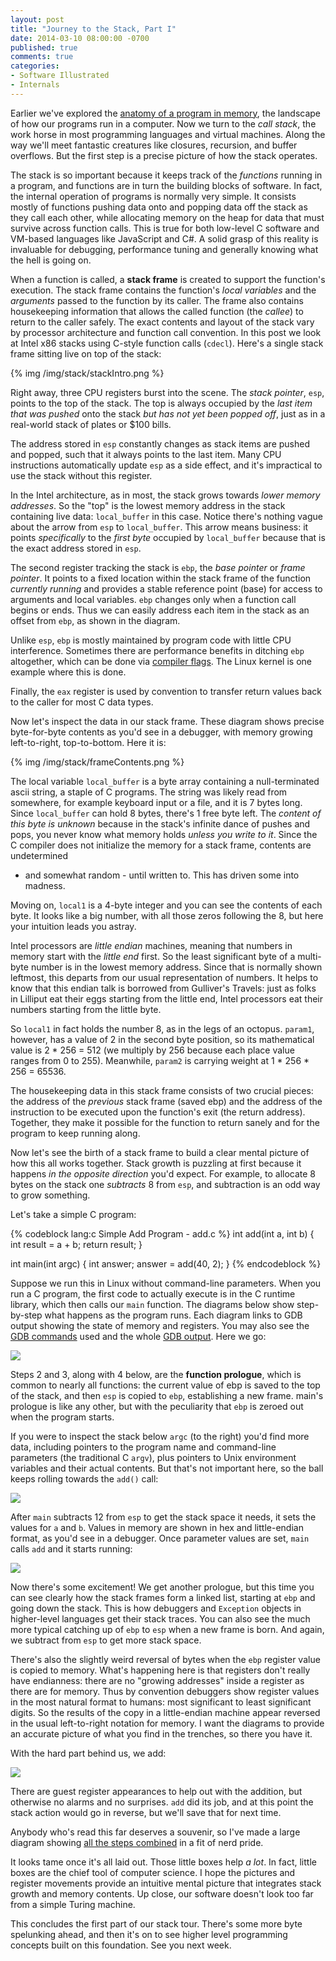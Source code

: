 ```yaml
---
layout: post
title: "Journey to the Stack, Part I"
date: 2014-03-10 08:00:00 -0700
published: true
comments: true
categories: 
- Software Illustrated
- Internals
---
```

Earlier we've explored the [anatomy of a program in memory][anatomy], the
landscape of how our programs run in a computer. Now we turn to the *call
stack*, the work horse in most programming languages and virtual machines.
Along the way we'll meet fantastic creatures like closures, recursion, and
buffer overflows. But the first step is a precise picture of how the stack
operates.

The stack is so important because it keeps track of the *functions* running in
a program, and functions are in turn the building blocks of software.  In fact,
the internal operation of programs is normally very simple. It consists mostly
of functions pushing data onto and popping data off the stack as they call each
other, while allocating memory on the heap for data that must survive across
function calls. This is true for both low-level C software and VM-based
languages like JavaScript and C#. A solid grasp of this reality is invaluable
for debugging, performance tuning and generally knowing what the hell is going
on.

When a function is called, a **stack frame** is created to support the
function's execution. The stack frame contains the function's *local variables*
and the *arguments* passed to the function by its caller. The frame also
contains housekeeping information that allows the called function (the *callee*)
to return to the caller safely.  The exact contents and layout of the stack vary
by processor architecture and function call convention. In this post we look at
Intel x86 stacks using C-style function calls (`cdecl`). Here's a single stack
frame sitting live on top of the stack:

{% img /img/stack/stackIntro.png %}

Right away, three CPU registers burst into the scene. The *stack pointer*,
`esp`, points to the top of the stack. The top is always occupied by the *last
item that was pushed* onto the stack *but has not yet been popped off*, just as
in a real-world stack of plates or $100 bills.

The address stored in `esp` constantly changes as stack items are pushed and
popped, such that it always points to the last item. Many CPU instructions
automatically update `esp` as a side effect, and it's impractical to use the
stack without this register.

In the Intel architecture, as in most, the stack grows towards *lower memory
addresses*. So the "top" is the lowest memory address in the stack containing
live data: `local_buffer` in this case.  Notice there's nothing vague about the
arrow from `esp` to `local_buffer`.  This arrow means business: it points
*specifically* to the *first byte* occupied by `local_buffer` because that is
the exact address stored in `esp`.

The second register tracking the stack is `ebp`, the *base pointer* or *frame
pointer*. It points to a fixed location within the stack frame of the function
*currently running* and provides a stable reference point (base) for access to
arguments and local variables. `ebp` changes only when a function call begins or
ends. Thus we can easily address each item in the stack as an offset from `ebp`,
as shown in the diagram.

Unlike `esp`, `ebp` is mostly maintained by program code with little CPU
interference. Sometimes there are performance benefits in ditching `ebp`
altogether, which can be done via [compiler flags](http://stackoverflow.com/questions/14666665/trying-to-understand-gcc-option-fomit-frame-pointer).
The Linux kernel is one example where this is done.

Finally, the `eax` register is used by convention to transfer return values back
to the caller for most C data types.

Now let's inspect the data in our stack frame. These diagram shows precise
byte-for-byte contents as you'd see in a debugger, with memory growing
left-to-right, top-to-bottom. Here it is:

{% img /img/stack/frameContents.png %}

The local variable `local_buffer` is a byte array containing a null-terminated
ascii string, a staple of C programs. The string was likely read from somewhere,
for example keyboard input or a file, and it is 7 bytes long. Since
`local_buffer` can hold 8 bytes, there's 1 free byte left. The *content of this
byte is unknown* because in the stack's infinite dance of pushes and pops, you
never know what memory holds *unless you write to it*.  Since the C compiler
does not initialize the memory for a stack frame, contents are undetermined
- and somewhat random - until written to. This has driven some into madness.

Moving on, `local1` is a 4-byte integer and you can see the contents of each
byte.  It looks like a big number, with all those zeros following the 8, but
here your intuition leads you astray.

Intel processors are *little endian* machines, meaning that numbers in memory
start with the *little end* first. So the least significant byte of a multi-byte
number is in the lowest memory address. Since that is normally shown leftmost,
this departs from our usual representation of numbers. It helps to know that
this endian talk is borrowed from Gulliver's Travels: just as folks in Lilliput
eat their eggs starting from the little end, Intel processors eat their numbers
starting from the little byte.

So `local1` in fact holds the number 8, as in the legs of an octopus.  `param1`,
however, has a value of 2 in the second byte position, so its mathematical value
is 2 * 256 = 512 (we multiply by 256 because each place value ranges from 0 to
255). Meanwhile, `param2` is carrying weight at 1 * 256 * 256 = 65536.

The housekeeping data in this stack frame consists of two crucial pieces: the
address of the *previous* stack frame (saved ebp) and the address of the
instruction to be executed upon the function's exit (the return address).
Together, they make it possible for the function to return sanely and for the
program to keep running along.

Now let's see the birth of a stack frame to build a clear mental picture of how
this all works together. Stack growth is puzzling at first because it happens
*in the opposite direction* you'd expect. For example, to allocate 8 bytes on
the stack one *subtracts* 8 from `esp`, and subtraction is an odd way to grow
something.

Let's take a simple C program:

{% codeblock lang:c Simple Add Program - add.c %}
int add(int a, int b)
{
	int result = a + b;
	return result;
}

int main(int argc)
{
	int answer;
	answer = add(40, 2);
}
{% endcodeblock %}

Suppose we run this in Linux without command-line parameters.  When you run
a C program, the first code to actually execute is in the C runtime library,
which then calls our `main` function. The diagrams below show step-by-step what
happens as the program runs. Each diagram links to GDB output showing the state
of memory and registers. You may also see the [GDB commands] used and the whole
[GDB output]. Here we go:

<img id="mainProlog" class="center" src="/img/stack/mainProlog.png"
usemap="#mapMainProlog">
<map id="mapMainProlog">
<area shape='poly' coords='754,6,754,312,6,312,6,6' href='https://github.com/gduarte/blog/blob/master/code/x86-stack/add-gdb-output.txt#L10'>
<area shape='poly' coords='754,312,754,618,6,618,6,312' href='https://github.com/gduarte/blog/blob/master/code/x86-stack/add-gdb-output.txt#L32'>
<area shape='poly' coords='754,618,754,928,6,928,6,618' href='https://github.com/gduarte/blog/blob/master/code/x86-stack/add-gdb-output.txt#L40'>
</map>

Steps 2 and 3, along with 4 below, are the **function prologue**, which is
common to nearly all functions: the current value of ebp is saved to the top of
the stack, and then `esp` is copied to `ebp`, establishing a new frame. main's
prologue is like any other, but with the peculiarity that `ebp` is zeroed out
when the program starts.

If you were to inspect the stack below `argc` (to the right) you'd find more
data, including pointers to the program name and command-line parameters (the
traditional C `argv`), plus pointers to Unix environment variables and their
actual contents. But that's not important here, so the ball keeps rolling
towards the `add()` call:

<img id="callAdd" class="center" src="/img/stack/callAdd.png"
usemap="#mapCallAdd">
<map id="mapCallAdd">
<area shape='poly' coords='754,6,754,312,6,312,6,6' href='https://github.com/gduarte/blog/blob/master/code/x86-stack/add-gdb-output.txt#L46'>
<area shape='poly' coords='754,312,754,642,6,642,6,312' href='https://github.com/gduarte/blog/blob/master/code/x86-stack/add-gdb-output.txt#L55'>
<area shape='poly' coords='754,642,754,952,6,952,6,642' href='https://github.com/gduarte/blog/blob/master/code/x86-stack/add-gdb-output.txt#L73'>
</map>

After `main` subtracts 12 from `esp` to get the stack space it needs, it sets
the values for `a` and `b`. Values in memory are shown in hex and little-endian
format, as you'd see in a debugger. Once parameter values are set, `main` calls
`add` and it starts running:

<img id="addProlog" class="center" src="/img/stack/addProlog.png"
usemap="#mapaddProlog">
<map id="mapaddProlog">
<area shape='poly' coords='754,6,754,312,6,312,6,6' href='https://github.com/gduarte/blog/blob/master/code/x86-stack/add-gdb-output.txt#L95'>
<area shape='poly' coords='754,312,754,618,6,618,6,312' href='https://github.com/gduarte/blog/blob/master/code/x86-stack/add-gdb-output.txt#L104'>
<area shape='poly' coords='754,618,754,928,6,928,6,618' href='https://github.com/gduarte/blog/blob/master/code/x86-stack/add-gdb-output.txt#L110'>
</map>

Now there's some excitement! We get another prologue, but this time you can see
clearly how the stack frames form a linked list, starting at `ebp` and going
down the stack. This is how debuggers and `Exception` objects in higher-level
languages get their stack traces.  You can also see the much more typical
catching up of `ebp` to `esp` when a new frame is born. And again, we subtract
from `esp` to get more stack space.

There's also the slightly weird reversal of bytes when the `ebp` register value
is copied to memory. What's happening here is that registers don't really have
endianness: there are no "growing addresses" inside a register as there are for
memory. Thus by convention debuggers show register values in the most natural
format to humans: most significant to least significant digits. So the results
of the copy in a little-endian machine appear reversed in the usual
left-to-right notation for memory. I want the diagrams to provide an accurate
picture of what you find in the trenches, so there you have it.

With the hard part behind us, we add:

<img id="doAdd" class="center" src="/img/stack/doAdd.png"
usemap="#mapdoAdd">
<map id="mapdoAdd">
<area shape='poly' coords='754,6,754,360,6,360,6,6' href='https://github.com/gduarte/blog/blob/master/code/x86-stack/add-gdb-output.txt#L120'>
<area shape='poly' coords='754,360,754,670,6,670,6,360' href='https://github.com/gduarte/blog/blob/master/code/x86-stack/add-gdb-output.txt#L138'>
</map>

There are guest register appearances to help out with the addition, but
otherwise no alarms and no surprises. `add` did its job, and at this point the
stack action would go in reverse, but we'll save that for next time.

Anybody who's read this far deserves a souvenir, so I've made a large diagram
showing [all the steps combined](/img/stack/callSequence.png) in a fit of
nerd pride.

It looks tame once it's all laid out. Those little boxes help *a lot*. In fact,
little boxes are the chief tool of computer science. I hope the pictures and
register movements provide an intuitive mental picture that integrates stack
growth and memory contents. Up close, our software doesn't look too far from
a simple Turing machine. 

This concludes the first part of our stack tour. There's some more byte
spelunking ahead, and then it's on to see higher level programming concepts
built on this foundation. See you next week.

[anatomy]: /post/anatomy-of-a-program-in-memory "Anatomy of a Program in Memory"
[GDB commands]: https://github.com/gduarte/blog/blob/master/code/x86-stack/add-gdb-commands.txt
[GDB output]: https://github.com/gduarte/blog/blob/master/code/x86-stack/add-gdb-output.txt
